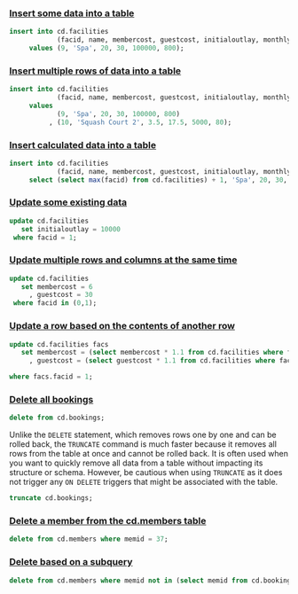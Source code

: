 ### [Insert some data into a table](https://pgexercises.com/questions/updates/insert.html)
```sql
insert into cd.facilities
            (facid, name, membercost, guestcost, initialoutlay, monthlymaintenance)
     values (9, 'Spa', 20, 30, 100000, 800);
```

### [Insert multiple rows of data into a table](https://pgexercises.com/questions/updates/insert2.html)
```sql
insert into cd.facilities
            (facid, name, membercost, guestcost, initialoutlay, monthlymaintenance)
     values
            (9, 'Spa', 20, 30, 100000, 800)
          , (10, 'Squash Court 2', 3.5, 17.5, 5000, 80);
```

### [Insert calculated data into a table](https://pgexercises.com/questions/updates/insert3.html)
```sql
insert into cd.facilities
            (facid, name, membercost, guestcost, initialoutlay, monthlymaintenance)
     select (select max(facid) from cd.facilities) + 1, 'Spa', 20, 30, 100000, 800;
```

### [Update some existing data](https://pgexercises.com/questions/updates/update.html)
```sql
update cd.facilities
   set initialoutlay = 10000
 where facid = 1;
```

### [Update multiple rows and columns at the same time](https://pgexercises.com/questions/updates/updatemultiple.html)
```sql
update cd.facilities
   set membercost = 6
     , guestcost = 30
 where facid in (0,1);
```

### [Update a row based on the contents of another row](https://pgexercises.com/questions/updates/updatecalculated.html)
```sql
update cd.facilities facs
   set membercost = (select membercost * 1.1 from cd.facilities where facid = 0)
     , guestcost = (select guestcost * 1.1 from cd.facilities where facid = 0)

where facs.facid = 1;
```

### [Delete all bookings](https://pgexercises.com/questions/updates/delete.html)
```sql
delete from cd.bookings;
```

Unlike the `DELETE` statement, which removes rows one by one and can be rolled back, the `TRUNCATE` command is much faster because it removes all rows from the table at once and cannot be rolled back. It is often used when you want to quickly remove all data from a table without impacting its structure or schema. However, be cautious when using `TRUNCATE` as it does not trigger any `ON DELETE` triggers that might be associated with the table.
```sql
truncate cd.bookings;
```

### [Delete a member from the cd.members table](https://pgexercises.com/questions/updates/deletewh.html)
```sql
delete from cd.members where memid = 37;
```

### [Delete based on a subquery](https://pgexercises.com/questions/updates/deletewh2.html)
```sql
delete from cd.members where memid not in (select memid from cd.bookings);
```